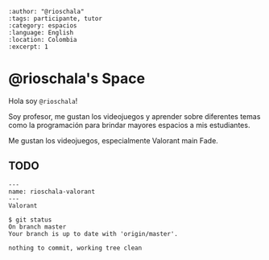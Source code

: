 
```{post} 2023-07-18
:author: "@rioschala"
:tags: participante, tutor
:category: espacios
:language: English
:location: Colombia
:excerpt: 1
```

# @rioschala's Space

Hola soy `@rioschala`! 

Soy profesor, me gustan los videojuegos y aprender sobre diferentes temas como la programación para brindar mayores espacios a mis estudiantes. 

Me gustan los videojuegos, especialmente Valorant main Fade. 

## TODO

```{figure} index.md-data/valorant.png
---
name: rioschala-valorant
---
Valorant
```

```console
$ git status 
On branch master
Your branch is up to date with 'origin/master'.

nothing to commit, working tree clean
```
